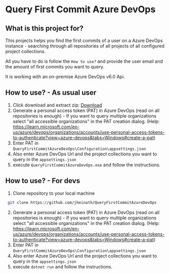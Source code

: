 # Query First Commit Azure DevOps

## What is this project for?
This projects helps you find the first commits of a user on a
Azure DevOps instance - searching through all repositories of all projects of all configured project collections.

All you have to do is follow the `How to use?` and provide the user email and the amount of first commits you want to query.

It is working with an on-premise Azure DevOps v6.0 Api.

## How to use? - As usual user
1. Click download and extract zip:
[Download](https://github.com/jheinath/QueryFirstCommitAzureDevOps/actions/runs/10972733145/artifacts/1961622132)
2. Generate a personal access token (PAT) in Azure DevOps (read on all repositories is enough) -
   If you  want to query multiple organizations select "all accessible organizations" in the PAT creation dialog. (Help: https://learn.microsoft.com/en-us/azure/devops/organizations/accounts/use-personal-access-tokens-to-authenticate?view=azure-devops&tabs=Windows#create-a-pat)
3. Enter PAT in `QueryFirstCommitAzureDevOps\Configuration\appsettings.json`
4. Also enter Azure DevOps Url and the project collections you want to query in the `appsettings.json`
5. execute `QueryFirstCommitAzureDevOps.exe` and follow the instructions.

## How to use? - For devs
1. Clone repository to your local machine
 ```bash
  git clone https://github.com/jheinath/QueryFirstCommitAzureDevOps
````
2. Generate a personal access token (PAT) in Azure DevOps (read on all repositories is enough) - 
If you  want to query multiple organizations select "all accessible organizations" in the PAT creation dialog. (Help: https://learn.microsoft.com/en-us/azure/devops/organizations/accounts/use-personal-access-tokens-to-authenticate?view=azure-devops&tabs=Windows#create-a-pat)
3. Enter PAT in `QueryFirstCommitAzureDevOps\Configuration\appsettings.json`
4. Also enter Azure DevOps Url and the project collections you want to query in the `appsettings.json`
5. execute `dotnet run` and follow the instructions.